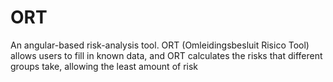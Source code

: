 # ORT
An angular-based risk-analysis tool. ORT (Omleidingsbesluit Risico Tool) allows users to fill in known data, and ORT calculates the risks that different groups take, allowing the least amount of risk
